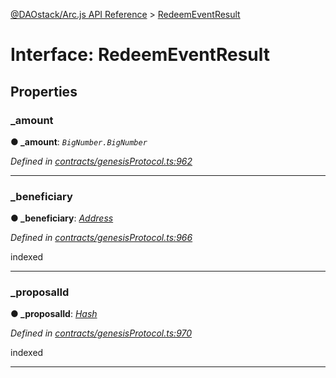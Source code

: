 [@DAOstack/Arc.js API Reference](../README.md) > [RedeemEventResult](../interfaces/redeemeventresult.md)



# Interface: RedeemEventResult


## Properties
<a id="_amount"></a>

###  _amount

**●  _amount**:  *`BigNumber.BigNumber`* 

*Defined in [contracts/genesisProtocol.ts:962](https://github.com/daostack/arc.js/blob/6909d59/lib/contracts/genesisProtocol.ts#L962)*





___

<a id="_beneficiary"></a>

###  _beneficiary

**●  _beneficiary**:  *[Address](../#address)* 

*Defined in [contracts/genesisProtocol.ts:966](https://github.com/daostack/arc.js/blob/6909d59/lib/contracts/genesisProtocol.ts#L966)*



indexed




___

<a id="_proposalid"></a>

###  _proposalId

**●  _proposalId**:  *[Hash](../#hash)* 

*Defined in [contracts/genesisProtocol.ts:970](https://github.com/daostack/arc.js/blob/6909d59/lib/contracts/genesisProtocol.ts#L970)*



indexed




___


